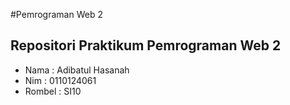 #Pemrograman Web 2
## Repositori Praktikum Pemrograman Web 2

- Nama : Adibatul Hasanah
- Nim : 0110124061
- Rombel : SI10